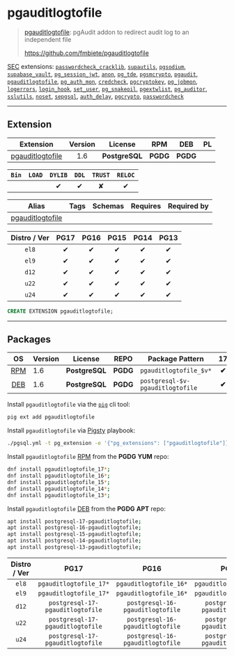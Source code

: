 # pgauditlogtofile


> [pgauditlogtofile](https://github.com/fmbiete/pgauditlogtofile): pgAudit addon to redirect audit log to an independent file
>
> https://github.com/fmbiete/pgauditlogtofile





[SEC](/sec) extensions: [`passwordcheck_cracklib`](/passwordcheck_cracklib), [`supautils`](/supautils), [`pgsodium`](/pgsodium), [`supabase_vault`](/supabase_vault), [`pg_session_jwt`](/pg_session_jwt), [`anon`](/anon), [`pg_tde`](/pg_tde), [`pgsmcrypto`](/pgsmcrypto), [`pgaudit`](/pgaudit), [`pgauditlogtofile`](/pgauditlogtofile), [`pg_auth_mon`](/pg_auth_mon), [`credcheck`](/credcheck), [`pgcryptokey`](/pgcryptokey), [`pg_jobmon`](/pg_jobmon), [`logerrors`](/logerrors), [`login_hook`](/login_hook), [`set_user`](/set_user), [`pg_snakeoil`](/pg_snakeoil), [`pgextwlist`](/pgextwlist), [`pg_auditor`](/pg_auditor), [`sslutils`](/sslutils), [`noset`](/noset), [`sepgsql`](/sepgsql), [`auth_delay`](/auth_delay), [`pgcrypto`](/pgcrypto), [`passwordcheck`](/passwordcheck)


-------
## Extension


| Extension | Version | License | RPM | DEB | PL |
|-----------|:-------:|:-------:|:---:|:---:|:--:|
| [pgauditlogtofile](https://github.com/fmbiete/pgauditlogtofile) | 1.6 | **<span class="tcblue">PostgreSQL</span>** | **<span class="tccyan">PGDG</span>** | **<span class="tccyan">PGDG</span>** |  |



| `Bin` | `LOAD` | `DYLIB` | `DDL` | `TRUST` | `RELOC` |
|:-----:|:------:|:-------:|:-----:|:-------:|:-------:|
|  |  | <span class="tcblue">✔</span> | <span class="tcblue">✔</span> | <span class="tcwarn">✘</span> | <span class="tcblue">✔</span> |



| Alias | Tags | Schemas | Requires | Required by |
|-------|------|---------|----------|-------------|
| [pgauditlogtofile](/pgauditlogtofile) |  |  |  |  |



| Distro / Ver | PG17 | PG16 | PG15 | PG14 | PG13 |
|:------------:|:----:|:----:|:----:|:----:|:----:|
| `el8` | <span class="tcblue">✔</span> | <span class="tcblue">✔</span> | <span class="tcblue">✔</span> | <span class="tcblue">✔</span> | <span class="tcblue">✔</span> |
| `el9` | <span class="tcblue">✔</span> | <span class="tcblue">✔</span> | <span class="tcblue">✔</span> | <span class="tcblue">✔</span> | <span class="tcblue">✔</span> |
| `d12` | <span class="tcblue">✔</span> | <span class="tcblue">✔</span> | <span class="tcblue">✔</span> | <span class="tcblue">✔</span> | <span class="tcblue">✔</span> |
| `u22` | <span class="tcblue">✔</span> | <span class="tcblue">✔</span> | <span class="tcblue">✔</span> | <span class="tcblue">✔</span> | <span class="tcblue">✔</span> |
| `u24` | <span class="tcblue">✔</span> | <span class="tcblue">✔</span> | <span class="tcblue">✔</span> | <span class="tcblue">✔</span> | <span class="tcblue">✔</span> |





```sql
CREATE EXTENSION pgauditlogtofile;
```

-----------


## Packages


| OS | Version | License | REPO | Package Pattern | 17 | 16 | 15 | 14 | 13 | Dependency |
|:--:|---------|:-------:|:----:|-----------------|:--:|:--:|:--:|:--:|:--:|------------|
| [RPM](/rpm) | 1.6 | **<span class="tcblue">PostgreSQL</span>** | **<span class="tccyan">PGDG</span>** | `pgauditlogtofile_$v*` | **<span class="tccyan">✔</span>** | **<span class="tccyan">✔</span>** | **<span class="tccyan">✔</span>** | **<span class="tccyan">✔</span>** | **<span class="tccyan">✔</span>** |  |
| [DEB](/deb) | 1.6 | **<span class="tcblue">PostgreSQL</span>** | **<span class="tccyan">PGDG</span>** | `postgresql-$v-pgauditlogtofile` | **<span class="tccyan">✔</span>** | **<span class="tccyan">✔</span>** | **<span class="tccyan">✔</span>** | **<span class="tccyan">✔</span>** | **<span class="tccyan">✔</span>** |  |



Install `pgauditlogtofile` via the [`pig`](https://github.com/pgsty/pig) cli tool:

```bash
pig ext add pgauditlogtofile
```


Install `pgauditlogtofile` via [Pigsty](https://pigsty.io/docs/pgext/usage/install/) playbook:

```bash
./pgsql.yml -t pg_extension -e '{"pg_extensions": ["pgauditlogtofile"]}'
```


Install `pgauditlogtofile` [RPM](/rpm) from the **<span class="tccyan">PGDG</span>** **YUM** repo:

```bash
dnf install pgauditlogtofile_17*;
dnf install pgauditlogtofile_16*;
dnf install pgauditlogtofile_15*;
dnf install pgauditlogtofile_14*;
dnf install pgauditlogtofile_13*;
```


Install `pgauditlogtofile` [DEB](/deb) from the **<span class="tccyan">PGDG</span>** **APT** repo:

```bash
apt install postgresql-17-pgauditlogtofile;
apt install postgresql-16-pgauditlogtofile;
apt install postgresql-15-pgauditlogtofile;
apt install postgresql-14-pgauditlogtofile;
apt install postgresql-13-pgauditlogtofile;
```




| Distro / Ver | PG17 | PG16 | PG15 | PG14 | PG13 |
|:------------:|:----:|:----:|:----:|:----:|:----:|
| `el8` | `pgauditlogtofile_17*` | `pgauditlogtofile_16*` | `pgauditlogtofile_15*` | `pgauditlogtofile_14*` | `pgauditlogtofile_13*` |
| `el9` | `pgauditlogtofile_17*` | `pgauditlogtofile_16*` | `pgauditlogtofile_15*` | `pgauditlogtofile_14*` | `pgauditlogtofile_13*` |
| `d12` | `postgresql-17-pgauditlogtofile` | `postgresql-16-pgauditlogtofile` | `postgresql-15-pgauditlogtofile` | `postgresql-14-pgauditlogtofile` | `postgresql-13-pgauditlogtofile` |
| `u22` | `postgresql-17-pgauditlogtofile` | `postgresql-16-pgauditlogtofile` | `postgresql-15-pgauditlogtofile` | `postgresql-14-pgauditlogtofile` | `postgresql-13-pgauditlogtofile` |
| `u24` | `postgresql-17-pgauditlogtofile` | `postgresql-16-pgauditlogtofile` | `postgresql-15-pgauditlogtofile` | `postgresql-14-pgauditlogtofile` | `postgresql-13-pgauditlogtofile` |





